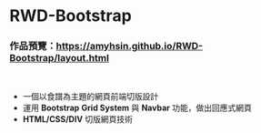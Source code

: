 # RWD-Bootstrap
### 作品預覽：<https://amyhsin.github.io/RWD-Bootstrap/layout.html>

<br>

* 一個以食譜為主題的網頁前端切版設計
* 運用 **Bootstrap** **Grid System** 與 **Navbar** 功能，做出回應式網頁
* **HTML/CSS/DIV** 切版網頁技術
